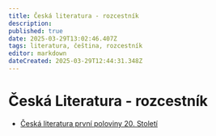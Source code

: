 ```yaml
---
title: Česká literatura - rozcestník
description: 
published: true
date: 2025-03-29T13:02:46.407Z
tags: literatura, čeština, rozcestník
editor: markdown
dateCreated: 2025-03-29T12:44:31.348Z
---
```


# Česká Literatura - rozcestník
- [Česká literatura první poloviny 20. Století](/cs/ceska_literatura/prvni_pol_20_stol)